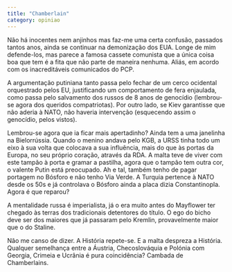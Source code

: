 ```yaml
---
title: "Chamberlain"
category: opiniao
---
```


Não há inocentes nem anjinhos mas faz-me uma certa confusão, passados tantos anos, ainda se continuar na demonização dos EUA.
Longe de mim defende-los, mas parece a famosa cassete comunista que a única coisa boa que tem é a fita que não parte de maneira nenhuma. Aliás, em acordo com os inacreditáveis comunicados do PCP.

A argumentação putiniana tanto passa pelo fechar de um cerco ocidental orquestrado pelos EU, justificando um comportamento de fera enjaulada, como passa pelo salvamento dos russos de 8 anos de genocídio (lembrou-se agora dos queridos compatriotas). Por outro lado, se Kiev garantisse que não aderia à NATO, não haveria intervenção (esquecendo assim o genocídio, pelos vistos).

Lembrou-se agora que ia ficar mais apertadinho? Ainda tem a uma janelinha na Bielorrússia. Quando o menino andava pelo KGB, a URSS tinha todo um eixo à sua volta que colocava a sua influência, mais do que às portas da Europa, no seu próprio coração, através da RDA. A malta teve de viver com este tampão à porta e gramar a pastilha, agora que o tampão tem outra cor, o valente Putin está preocupado.
Ah e tal, também tenho de pagar portagem no Bósforo e não tenho Via Verde. A Turquia pertence à NATO desde os 50s e já controlava o Bósforo ainda a placa dizia Constantinopla. Agora é que reparou?

A mentalidade russa é imperialista, já o era muito antes do Mayflower ter chegado às terras dos tradicionais detentores do título. O ego do bicho deve ser dos maiores que já passaram pelo Kremlin, provavelmente maior que o do Staline.

Não me canso de dizer. A História repete-se. E a malta despreza a História.
Qualquer semelhança entre a Áustria, Checoslováquia e Polónia com Georgia, Crimeia e Ucrânia é pura coincidência?
Cambada de Chamberlains.
